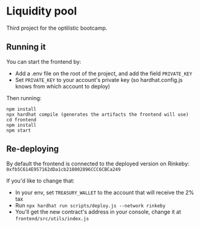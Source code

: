 # Liquidity pool

Third project for the optilistic bootcamp.


## Running it

You can start the frontend by:

- Add a .env file on the root of the project, and add the field `PRIVATE_KEY`
- Set `PRIVATE_KEY` to your account's private key (so hardhat.config.js knows from which account to deploy)

Then running:

```
npm install
npx hardhat compile (generates the artifacts the frontend will use)
cd frontend
npm install
npm start
```

## Re-deploying

By default the frontend is connected to the deployed version on Rinkeby: `0xfb5C614E957162dDa1cb218002896CCC6CBCa249`

If you'd like to change that:

- In your env, set `TREASURY_WALLET` to the account that will receive the 2% tax
- Run `npx hardhat run scripts/deploy.js --network rinkeby`
- You'll get the new contract's address in your console, change it at `frontend/src/utils/index.js`
